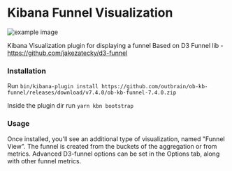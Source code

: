 # Kibana Funnel Visualization

![example image](https://raw.githubusercontent.com/outbrain/ob-kb-funnel/master/docs/image1.png)

Kibana Visualization plugin for displaying a funnel
Based on D3 Funnel lib - https://github.com/jakezatecky/d3-funnel

### Installation
Run `bin/kibana-plugin install https://github.com/outbrain/ob-kb-funnel/releases/download/v7.4.0/ob-kb-funnel-7.4.0.zip`

Inside the plugin dir run `yarn kbn bootstrap`

### Usage
Once installed, you'll see an additional type of visualization, named "Funnel View". The funnel is created from the buckets of the aggregation or from metrics. Advanced D3-funnel options can be set in the Options tab, along with other funnel metrics.

